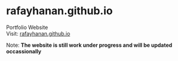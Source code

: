 # rafayhanan.github.io
Portfolio Website
<br>
Visit: [rafayhanan.github.io](https://rafayhanan.github.io/)

Note: <strong>The website is still work under progress and will be updated occassionally</strong>
